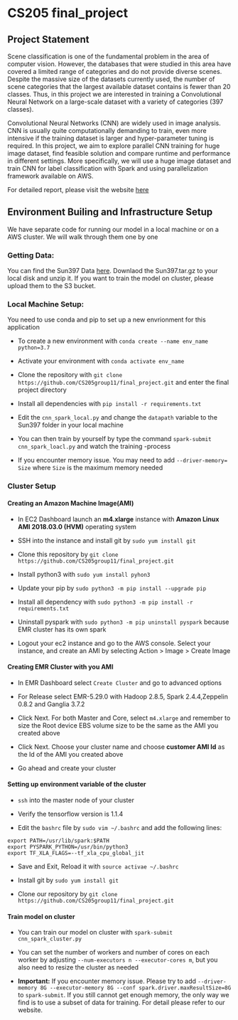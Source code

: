 # CS205 final_project
## Project Statement
Scene classification is one of the fundamental problem in the area of computer vision. However, the databases that were studied in this area have covered a limited range of categories and do not provide diverse scenes. Despite the massive size of the datasets currently used, the number of scene categories that the largest available dataset contains is fewer than 20 classes. Thus, in this project we are interested in training a Convolutional Neural Network on a large-scale dataset with a variety of categories (397 classes).

Convolutional Neural Networks (CNN) are widely used in image analysis. CNN is usually quite computationally demanding to train, even more intensive if the training dataset is larger and hyper-parameter tuning is required.  In this project, we aim to explore parallel CNN training for huge image dataset, find feasible solution and compare runtime and performance in different settings. More specifically, we will use a huge image dataset and train CNN for label classification with Spark and using parallelization framework available on AWS. 

For detailed report, please visit the website [here](https://sites.google.com/view/cs205finalproject-parallelcnn/home)

## Environment Builing and Infrastructure Setup

We have separate code for running our model in a local machine or on a AWS cluster. We will walk through them one by one

### Getting Data:
You can find the Sun397 Data [here](https://vision.cs.princeton.edu/projects/2010/SUN/). Downlaod the Sun397.tar.gz to your local disk and unzip it. If you want to train the model on cluster, please upload them to the S3 bucket.

### Local Machine Setup:
You need to use conda and pip to set up a new envrionment for this application

- To create a new environment with `conda create --name env_name python=3.7`

- Activate your environment with `conda activate env_name`

- Clone the repository with `git clone https://github.com/CS205group11/final_project.git` and enter the final project directory

- Install all dependencies with `pip install -r requirements.txt`

- Edit the `cnn_spark_local.py` and change the `datapath` variable to the Sun397 folder in your local machine

- You can then train by yourself by type the command `spark-submit cnn_spark_loacl.py` and watch the training -process

- If you encounter memory issue. You may need to add `--driver-memory= Size` where `Size` is the maximum memory needed

### Cluster Setup

#### Creating an Amazon Machine Image(AMI)
- In EC2 Dashboard launch an **m4.xlarge** instance with **Amazon Linux AMI 2018.03.0 (HVM)** operating system

- SSH into the instance and install git by `sudo yum install git`

- Clone this repository by `git clone https://github.com/CS205group11/final_project.git`

- Install python3 with `sudo yum install pyhon3`

- Update your pip by `sudo python3 -m pip install --upgrade pip`

- Install all dependency with `sudo python3 -m pip install -r requirements.txt`

- Uninstall pyspark with `sudo python3 -m pip uninstall pyspark` because EMR cluster has its own spark

- Logout your ec2 instance and go to the AWS console. Select your instance, and create an AMI by selecting Action > Image > Create Image

#### Creating EMR Cluster with you AMI
- In EMR Dashboard select `Create Cluster` and go to advanced options

- For Release select EMR-5.29.0 with Hadoop 2.8.5, Spark 2.4.4,Zeppelin 0.8.2 and Ganglia 3.7.2

- Click Next. For both Master and Core, select `m4.xlarge` and remember to size the Root device EBS volume size to be the same as the AMI you created above

- Click Next. Choose your cluster name and choose **customer AMI Id** as the Id of the AMI you created above

- Go ahead and create your cluster

#### Setting up environment variable of the cluster
- `ssh` into the master node of your cluster

- Verify the tensorflow version is 1.1.4

- Edit the `bashrc` file by  `sudo vim ~/.bashrc` and add the following lines:
```
export PATH=/usr/lib/spark:$PATH
export PYSPARK_PYTHON=/usr/bin/python3
export TF_XLA_FLAGS=--tf_xla_cpu_global_jit
```
- Save and Exit, Reload it with `source activae ~/.bashrc`

- Install git by `sudo yum install git`

- Clone our repository by `git clone https://github.com/CS205group11/final_project.git`

#### Train model on cluster
- You can train our model on cluster with `spark-submit cnn_spark_cluster.py`

- You can set the number of workers and number of cores on each worker by adjusting `--num-executors n --executor-cores m`, but you also need to resize the cluster as needed

- **Important:** If you encounter memory issue. Please try to add `--driver-memory 8G --executor-memory 8G --conf spark.driver.maxResultSize=8G` to `spark-submit`. If you still cannot get enough memory, the only way we find is to use a subset of data for training. For detail please refer to our website.



